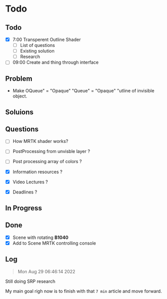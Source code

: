 # Todo

## Todo 

- [x] 7:00 Transperent Outline Shader
    - [ ] List of questions
    - [ ] Existing solution
    - [ ] Research
- [ ] 09:00 Create and thing through interface

## Problem

- Make OQueue" = "Opaque" "Queue" = "Opaque" "utline of invisible object.

## Soluions

## Questions

- [ ] How MRTK shader works?

- [ ] PostProcessing from unvisble layer ?

- [ ] Post processing array of colors ?

- [x] Information resources ?
- [x] Video Lectures ? 
- [x] Deadlines ?


## In Progress

## Done

- [x]  Scene with rotating **B1040**
- [x] Add to Scene MRTK controlling console

## Log


> Mon Aug 29 06:46:14 2022

Still doing SRP research

My main goal righ now is to finish with that `7 min` article and move forward.


